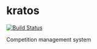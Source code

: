 # kratos

[![Build Status](https://travis-ci.org/tlammi/kratos.svg?branch=master)](https://travis-ci.org/tlammi/kratos)

Competition management system
